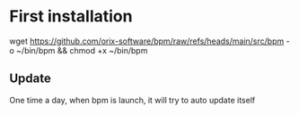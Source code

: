 # First installation

wget https://github.com/orix-software/bpm/raw/refs/heads/main/src/bpm -o ~/bin/bpm && chmod +x ~/bin/bpm

## Update

One time a day, when bpm is launch, it will try to auto update itself

